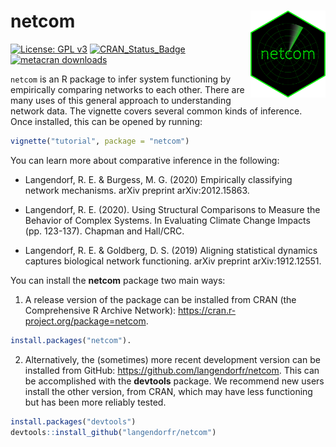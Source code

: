 # netcom <img src="man/figures/netcom_sticker.png" align="right" width="120" />

[![License: GPL v3](https://img.shields.io/badge/License-GPL%20v3-blue.svg)](http://www.gnu.org/licenses/gpl-3.0)
[![CRAN_Status_Badge](https://www.r-pkg.org/badges/version/netcom)](https://cran.r-project.org/package=netcom)
[![metacran downloads](https://cranlogs.r-pkg.org/badges/grand-total/netcom)](https://cran.r-project.org/package=netcom)

`netcom` is an R package to infer system functioning by empirically comparing networks to each other. There are many uses of this general approach to understanding network data. The vignette covers several common kinds of inference. Once installed, this can be opened by running:

```R
vignette("tutorial", package = "netcom")
```

You can learn more about comparative inference in the following:

- Langendorf, R. E. & Burgess, M. G. (2020) Empirically classifying network mechanisms. arXiv preprint arXiv:2012.15863.

- Langendorf, R. E. (2020). Using Structural Comparisons to Measure the Behavior of Complex Systems. In Evaluating Climate Change Impacts (pp. 123-137). Chapman and Hall/CRC.

- Langendorf, R. E. & Goldberg, D. S. (2019) Aligning statistical dynamics captures biological network functioning. arXiv preprint arXiv:1912.12551.

You can install the **netcom** package two main ways:

1. A release version of the package can be installed from CRAN (the Comprehensive R Archive Network): https://cran.r-project.org/package=netcom.

```R
install.packages("netcom").
```

2. Alternatively, the (sometimes) more recent development version can be installed from GitHub: https://github.com/langendorfr/netcom. This can be accomplished with the **devtools** package. We recommend new users install the other version, from CRAN, which may have less functioning but has been more reliably tested.

```R
install.packages("devtools")
devtools::install_github("langendorfr/netcom")
```
